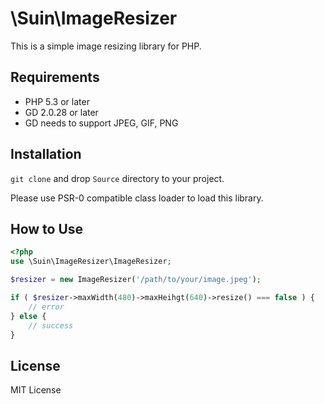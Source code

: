 # \Suin\ImageResizer

This is a simple image resizing library for PHP.

## Requirements

* PHP 5.3 or later
* GD 2.0.28 or later
* GD needs to support JPEG, GIF, PNG

## Installation

`git clone` and drop `Source` directory to your project.

Please use PSR-0 compatible class loader to load this library.


## How to Use

```php
<?php
use \Suin\ImageResizer\ImageResizer;

$resizer = new ImageResizer('/path/to/your/image.jpeg');

if ( $resizer->maxWidth(480)->maxHeihgt(640)->resize() === false ) {
	// error
} else {
	// success
}
```

## License

MIT License